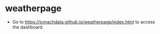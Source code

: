 # weatherpage

* Go to https://jcmachdata.github.io/weatherpage/index.html to access the dashboard.
